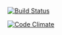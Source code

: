 [![Build Status](https://travis-ci.org/eskolav/ratebeer.png)](https://travis-ci.org/eskolav/ratebeer)

[![Code Climate](https://codeclimate.com/github/eskolav/ratebeer.png)](https://codeclimate.com/github/eskolav/ratebeer)